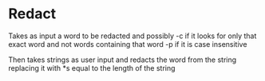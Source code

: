 # Redact
Takes as input a word to be redacted and possibly
-c if it looks for only that exact word and not words containing that word
-p if it is case insensitive

Then takes strings as user input and redacts the word from the string replacing
it with *s equal to the length of the string
